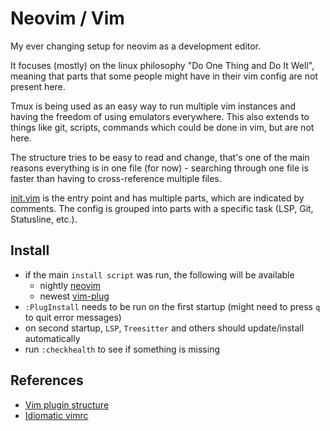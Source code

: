 # Neovim / Vim

My ever changing setup for neovim as a development editor.

It focuses (mostly) on the linux philosophy "Do One Thing and Do It Well", meaning that parts that some people might have in their vim config are not present here.

Tmux is being used as an easy way to run multiple vim instances and having the freedom of using emulators everywhere. This also extends to things like git, scripts, commands which could be done in vim, but are not here.

The structure tries to be easy to read and change, that's one of the main reasons everything is in one file (for now) - searching through one file is faster than having to cross-reference multiple files.

[init.vim](./init.vim) is the entry point and has multiple parts, which are indicated by comments. The config is grouped into parts with a specific task (LSP, Git, Statusline, etc.).


## Install

- if the main `install script` was run, the following will be available
  - nightly [neovim](https://github.com/neovim/neovim)
  - newest [vim-plug](https://github.com/junegunn/vim-plug)
- `:PlugInstall` needs to be run on the first startup (might need to press `q` to quit error messages)
- on second startup, `LSP`, `Treesitter` and others should update/install automatically
- run `:checkhealth` to see if something is missing


## References

- [Vim plugin structure](https://learnvimscriptthehardway.stevelosh.com/chapters/42.html)
- [Idiomatic vimrc](https://github.com/romainl/idiomatic-vimrc)
